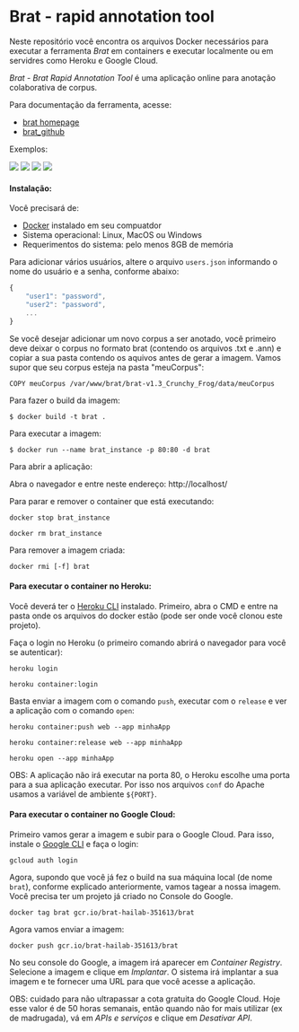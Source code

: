 # Brat - rapid annotation tool

Neste repositório você encontra os arquivos Docker necessários para executar a ferramenta *Brat* em containers e executar localmente ou em servidres como Heroku e Google Cloud.

*Brat - Brat Rapid Annotation Tool* é uma aplicação online para anotação colaborativa de corpus.

Para documentação da ferramenta, acesse:

- [brat homepage][brat]
- [brat_github][brat_github]

Exemplos:

<img src="https://brat.nlplab.org/img/examples/esp.train-doc-536-small.png">
<img src="https://brat.nlplab.org/img/examples/swedish_talbanken05_train.conll-doc-880-small.png">
<img src="https://brat.nlplab.org/img/examples/TDT-w078-small.png">
<img src="https://brat.nlplab.org/img/examples/MLEE-PMID-15975645-small.png">

[brat]:         http://brat.nlplab.org
[brat_github]:  https://github.com/nlplab/brat/

#### Instalação:

Você precisará de:
	
- [Docker](https://docs.docker.com/install/) instalado em seu compuatdor
- Sistema operacional: Linux, MacOS ou Windows
- Requerimentos do sistema: pelo menos 8GB de memória

Para adicionar vários usuários, altere o arquivo `users.json` informando o nome do usuário e a senha, conforme abaixo:

```javascript
{
    "user1": "password",
    "user2": "password",
    ...
}
```

Se você desejar adicionar um novo corpus a ser anotado, você primeiro deve deixar o corpus no formato brat (contendo os arquivos .txt e .ann) e copiar a sua pasta contendo os aquivos antes de gerar a imagem. Vamos supor que seu corpus esteja na pasta "meuCorpus":

```
COPY meuCorpus /var/www/brat/brat-v1.3_Crunchy_Frog/data/meuCorpus
```

Para fazer o build da imagem: 

	$ docker build -t brat .

Para executar a imagem: 

	$ docker run --name brat_instance -p 80:80 -d brat

Para abrir a aplicação:

Abra o navegador e entre neste endereço: http://localhost/

Para parar e remover o container que está executando:

```
docker stop brat_instance

docker rm brat_instance
```

Para remover a imagem criada:
```
docker rmi [-f] brat
```

#### Para executar o container no Heroku:

Você deverá ter o [Heroku CLI](https://devcenter.heroku.com/articles/heroku-cli#install-the-heroku-cli) instalado. Primeiro, abra o CMD e entre na pasta onde os arquivos do docker estão (pode ser onde você clonou este projeto).

Faça o login no Heroku (o primeiro comando abrirá o navegador para você se autenticar):

```
heroku login

heroku container:login
```

Basta enviar a imagem com o comando `push`, executar com o `release` e ver a aplicação com o comando `open`:

```
heroku container:push web --app minhaApp

heroku container:release web --app minhaApp

heroku open --app minhaApp
```

OBS: A aplicação não irá executar na porta 80, o Heroku escolhe uma porta para a sua aplicação executar. Por isso nos arquivos `conf` do Apache usamos a variável de ambiente `${PORT}`.

#### Para executar o container no Google Cloud:

Primeiro vamos gerar a imagem e subir para o Google Cloud. Para isso, instale o [Google CLI](https://cloud.google.com/sdk/docs/install?hl=pt-br) e faça o login:

```
gcloud auth login
```

Agora, supondo que você já fez o build na sua máquina local (de nome `brat`), conforme explicado anteriormente, vamos tagear a nossa imagem. Você precisa ter um projeto já criado no Console do Google.

```
docker tag brat gcr.io/brat-hailab-351613/brat
```
Agora vamos enviar a imagem:

```
docker push gcr.io/brat-hailab-351613/brat
```

No seu console do Google, a imagem irá aparecer em *Container Registry*. Selecione a imagem e clique em *Implantar*. O sistema irá implantar a sua imagem e te fornecer uma URL para que você acesse a aplicação.

OBS: cuidado para não ultrapassar a cota gratuita do Google Cloud. Hoje esse valor é de 50 horas semanais, então quando não for mais utilizar (ex de madrugada), vá em *APIs e serviços* e clique em *Desativar API*.


